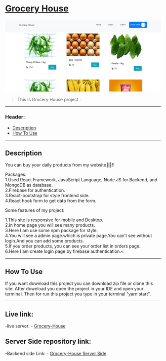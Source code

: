# [Grocery House](https://ah-grocery-house.web.app)

![Project Image](Grocery-House.png)

> This is Grocery House project .

---

### Header:

- [Description](#description)
- [How To Use](#how-to-use)

---

## Description

You can buy your daily products from my website🥰🥰!!

Packages: <br/>
1.Used React Framework, JavaScript
Language, Node.JS for
Backend, and MongoDB as database. <br/>
2.Firebase for authentication.
<br/>
3.React-bootstrap for style frontend side.
<br/>
4.React hook form to get data from the form.

Some features of my project: <br />

1.This site is responsive for mobile and Desktop. <br />
2.In home page you will see many products. <br />
3.Here I am use some npm package for style.<br />
4.You will see a admin page.which is private page.You can't see without login.And you can add some products.<br />
5.If you order products, you can see your order list in orders page.<br />
6.Here I am create login page by firebase authentication.<

---

## How To Use

If you want download this project you can download zip file or clone this site.
After download you open the project in your IDE and open your terminal. Then for run this project you type in your terminal "yarn start".

---

## Live link:

-live server: - [Grocery-House](https://ah-grocery-house.web.app)

## Server Side repository link:

-Backend side Link: - [Grocery-House Server Side](https://ah-grocery-house.web.app)
